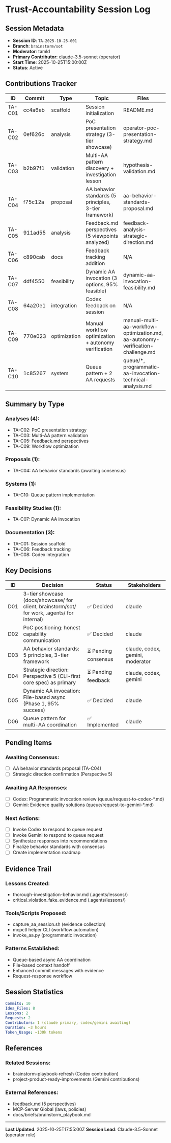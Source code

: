 # Trust-Accountability Session Log

## Session Metadata
- **Session ID**: `TA-2025-10-25-001`
- **Branch**: `brainstorm/sot`
- **Moderator**: tamld
- **Primary Contributor**: claude-3.5-sonnet (operator)
- **Start Time**: 2025-10-25T15:00:00Z
- **Status**: Active

## Contributions Tracker

| ID | Commit | Type | Topic | Files | Status |
|----|--------|------|-------|-------|--------|
| TA-C01 | cc4a6eb | scaffold | Session initialization | README.md | ✅ Complete |
| TA-C02 | 0ef626c | analysis | PoC presentation strategy (3-tier showcase) | operator-poc-presentation-strategy.md | ✅ Complete |
| TA-C03 | b2b97f1 | validation | Multi-AA pattern discovery + investigation lesson | hypothesis-validation.md | ✅ Complete |
| TA-C04 | f75c12a | proposal | AA behavior standards (5 principles, 3-tier framework) | aa-behavior-standards-proposal.md | ⏳ Seeking consensus |
| TA-C05 | 911ad55 | analysis | Feedback.md perspectives (5 viewpoints analyzed) | feedback-analysis-strategic-direction.md | ✅ Complete |
| TA-C06 | c890cab | docs | Feedback tracking addition | N/A | ✅ Complete |
| TA-C07 | ddf4550 | feasibility | Dynamic AA invocation (3 options, 95% feasible) | dynamic-aa-invocation-feasibility.md | ✅ Complete |
| TA-C08 | 64a20e1 | integration | Codex feedback on session | N/A | ✅ Complete |
| TA-C09 | 770e023 | optimization | Manual workflow optimization + autonomy verification | manual-multi-aa-workflow-optimization.md, aa-autonomy-verification-challenge.md | ✅ Complete |
| TA-C10 | 1c85267 | system | Queue pattern + 2 AA requests | queue/*, programmatic-aa-invocation-technical-analysis.md | ⏳ Awaiting responses |

## Summary by Type

### Analyses (4):
- TA-C02: PoC presentation strategy
- TA-C03: Multi-AA pattern validation
- TA-C05: Feedback.md perspectives
- TA-C09: Workflow optimization

### Proposals (1):
- TA-C04: AA behavior standards (awaiting consensus)

### Systems (1):
- TA-C10: Queue pattern implementation

### Feasibility Studies (1):
- TA-C07: Dynamic AA invocation

### Documentation (3):
- TA-C01: Session scaffold
- TA-C06: Feedback tracking
- TA-C08: Codex integration

## Key Decisions

| ID | Decision | Status | Stakeholders |
|----|----------|--------|--------------|
| D01 | 3-tier showcase (docs/showcase/ for client, brainstorm/sot/ for work, .agents/ for internal) | ✅ Decided | claude |
| D02 | PoC positioning: honest capability communication | ✅ Decided | claude |
| D03 | AA behavior standards: 5 principles, 3-tier framework | ⏳ Pending consensus | claude, codex, gemini, moderator |
| D04 | Strategic direction: Perspective 5 (CLI-first core spec) as primary | ⏳ Pending feedback | claude, codex, gemini |
| D05 | Dynamic AA invocation: File-based async (Phase 1, 95% success) | ✅ Decided | claude |
| D06 | Queue pattern for multi-AA coordination | ✅ Implemented | claude |

## Pending Items

### Awaiting Consensus:
- [ ] AA behavior standards proposal (TA-C04)
- [ ] Strategic direction confirmation (Perspective 5)

### Awaiting AA Responses:
- [ ] Codex: Programmatic invocation review (queue/request-to-codex-*.md)
- [ ] Gemini: Evidence quality solutions (queue/request-to-gemini-*.md)

### Next Actions:
- [ ] Invoke Codex to respond to queue request
- [ ] Invoke Gemini to respond to queue request
- [ ] Synthesize responses into recommendations
- [ ] Finalize behavior standards with consensus
- [ ] Create implementation roadmap

## Evidence Trail

### Lessons Created:
- thorough-investigation-behavior.md (.agents/lessons/)
- critical_violation_fake_evidence.md (.agents/lessons/)

### Tools/Scripts Proposed:
- capture_aa_session.sh (evidence collection)
- mcpctl helper CLI (workflow automation)
- invoke_aa.py (programmatic invocation)

### Patterns Established:
- Queue-based async AA coordination
- File-based context handoff
- Enhanced commit messages with evidence
- Request-response workflow

## Session Statistics

```yaml
Commits: 10
Idea_Files: 8
Lessons: 2
Requests: 2
Contributors: 1 (claude primary, codex/gemini awaiting)
Duration: ~3 hours
Token_Usage: ~130k tokens
```

## References

### Related Sessions:
- brainstorm-playbook-refresh (Codex contribution)
- project-product-ready-improvements (Gemini contributions)

### External References:
- feedback.md (5 perspectives)
- MCP-Server Global (laws, policies)
- docs/briefs/brainstorm_playbook.md

---
**Last Updated**: 2025-10-25T17:55:00Z
**Session Lead**: Claude-3.5-Sonnet (operator role)